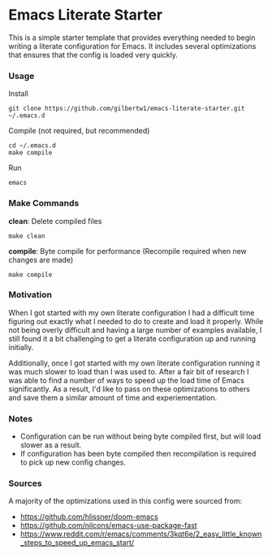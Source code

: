 Emacs Literate Starter
======================

This is a simple starter template that provides everything needed to begin writing a literate
configuration for Emacs. It includes several optimizations that ensures that the config is
loaded very quickly.


### Usage

Install

    git clone https://github.com/gilbertw1/emacs-literate-starter.git ~/.emacs.d

Compile (not required, but recommended)

    cd ~/.emacs.d
    make compile

Run

    emacs


### Make Commands

**clean**: Delete compiled files

    make clean

**compile**: Byte compile for performance (Recompile required when new changes are made)

    make compile


### Motivation

When I got started with my own literate configuration I had a difficult time figuring out
exactly what I needed to do to create and load it properly. While not being overly difficult
and having a large number of examples available, I still found it a bit challenging to get
a literate configuration up and running initially.

Additionally, once I got started with my own literate configuration running it was much slower
to load than I was used to. After a fair bit of research I was able to find a number of ways to
speed up the load time of Emacs significantly. As a result, I'd like to pass on these optimizations
to others and save them a similar amount of time and experiementation.


### Notes

* Configuration can be run without being byte compiled first, but will load slower as a result.
* If configuration has been byte compiled then recompilation is required to pick up new config changes.


### Sources
A majority of the optimizations used in this config were sourced from:

* https://github.com/hlissner/doom-emacs
* https://github.com/nilcons/emacs-use-package-fast
* https://www.reddit.com/r/emacs/comments/3kqt6e/2_easy_little_known_steps_to_speed_up_emacs_start/
